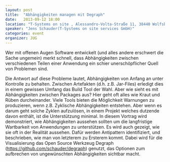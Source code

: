 ```yaml
---
layout: post
title:  "Abhängigkeiten managen mit Degraph"
date:   2013-09-12 18:00
location: "T-Systems on site , Alessandro-Volta-Straße 11, 38440 Wolfsburg"
speaker: "Jens Schauder(T-Systems on site services GmbH)"
categories: event
organizer: JUG
---
```

Wer mit offenen Augen Software entwickelt (und alles andere erschwert die Sache ungemein) merkt schnell,
dass Abhängigkeiten zwischen verschiedenen Teilen einer Anwendung ein schier unerschöpflicher Quell von Problemen sind.

Die Antwort auf diese Probleme lautet, Abhängigkeiten von Anfang an unter Kontrolle zu behalten.
Zwischen Artefakten (d.h. z.B. Jar-Files) erledigt dies in einem gewissen Umfang das Build Tool der Wahl.
Aber wie sieht es mit Abhängigkeiten zwischen Packages aus? Hier geht oft alles wie Kraut und Rüben durcheinander.
Viele Tools bieten die Möglichkeit Warnungen zu produzieren, wenn z.B. Zyklische Abhängigkeiten entstehen. Aber wenn es
darum geht solche Zyklen aufzulösen, in einem Projekt welches dutzende davon enthält, ist die Unterstützung minimal.
In diesem Vortrag wird demonstriert, wie Abhängigkeiten aussehen sollten um die langfristige Wartbarkeit von
Anwendungen zu unterstützen. Es wird auch gezeigt, wie sie oft in der Realität aussehen. Dafür werden Antipattern
identifiziert, und beschrieben, wie man von letzterem zu Ersterem kommt. Dabei wird für die Visualisierung das Open
Source Werkzeug Degraph (https://github.com/schauder/degraph) genutzt, das Optionen zum aufbrechen von ungewünschten
Abhängigkeiten sichtbar macht.
